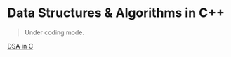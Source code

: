 # Data Structures & Algorithms in C++

> Under coding mode.

[DSA in C](https://github.com/A7abhilash/dsa-C)
